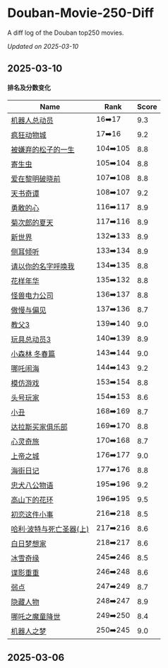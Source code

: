 # Douban-Movie-250-Diff

A diff log of the Douban top250 movies.

*Updated on 2025-03-10*

## 2025-03-10


#### 排名及分数变化

|     Name    |   Rank   |   Score  |
| ------- | ------------ | -------- |
| [机器人总动员](https://movie.douban.com/subject/2131459) | 16➡️17 | 9.3 |
| [疯狂动物城](https://movie.douban.com/subject/25662329) | 17➡️16 | 9.2 |
| [被嫌弃的松子的一生](https://movie.douban.com/subject/1787291) | 104➡️105 | 8.8 |
| [寄生虫](https://movie.douban.com/subject/27010768) | 105➡️104 | 8.8 |
| [爱在黎明破晓前](https://movie.douban.com/subject/1296339) | 107➡️108 | 8.8 |
| [天书奇谭](https://movie.douban.com/subject/1428581) | 108➡️107 | 9.2 |
| [勇敢的心](https://movie.douban.com/subject/1294639) | 116➡️117 | 8.9 |
| [菊次郎的夏天](https://movie.douban.com/subject/1293359) | 117➡️116 | 8.9 |
| [新世界](https://movie.douban.com/subject/10437779) | 132➡️133 | 8.9 |
| [侧耳倾听](https://movie.douban.com/subject/1297052) | 133➡️134 | 8.9 |
| [请以你的名字呼唤我](https://movie.douban.com/subject/26799731) | 134➡️135 | 8.8 |
| [花样年华](https://movie.douban.com/subject/1291557) | 135➡️132 | 8.8 |
| [怪兽电力公司](https://movie.douban.com/subject/1291579) | 136➡️137 | 8.8 |
| [傲慢与偏见](https://movie.douban.com/subject/1418200) | 137➡️136 | 8.7 |
| [教父3](https://movie.douban.com/subject/1294240) | 139➡️140 | 9.0 |
| [玩具总动员3](https://movie.douban.com/subject/1858711) | 140➡️139 | 8.9 |
| [小森林 冬春篇](https://movie.douban.com/subject/25814707) | 143➡️144 | 9.0 |
| [哪吒闹海](https://movie.douban.com/subject/1307315) | 144➡️143 | 9.2 |
| [模仿游戏](https://movie.douban.com/subject/10463953) | 153➡️154 | 8.8 |
| [头号玩家](https://movie.douban.com/subject/4920389) | 154➡️153 | 8.6 |
| [小丑](https://movie.douban.com/subject/27119724) | 168➡️169 | 8.7 |
| [达拉斯买家俱乐部](https://movie.douban.com/subject/1793929) | 169➡️170 | 8.8 |
| [心灵奇旅](https://movie.douban.com/subject/24733428) | 170➡️168 | 8.7 |
| [上帝之城](https://movie.douban.com/subject/1292208) | 176➡️177 | 9.0 |
| [海街日记](https://movie.douban.com/subject/25895901) | 177➡️176 | 8.8 |
| [忠犬八公物语](https://movie.douban.com/subject/1959195) | 195➡️196 | 9.2 |
| [高山下的花环](https://movie.douban.com/subject/1422283) | 196➡️195 | 9.5 |
| [初恋这件小事](https://movie.douban.com/subject/4739952) | 216➡️218 | 8.5 |
| [哈利·波特与死亡圣器(上)](https://movie.douban.com/subject/2051007) | 217➡️216 | 8.6 |
| [白日梦想家](https://movie.douban.com/subject/2133323) | 218➡️217 | 8.6 |
| [冰雪奇缘](https://movie.douban.com/subject/4202982) | 245➡️246 | 8.5 |
| [谍影重重](https://movie.douban.com/subject/1304102) | 246➡️248 | 8.6 |
| [弱点](https://movie.douban.com/subject/3552028) | 247➡️249 | 8.7 |
| [隐藏人物](https://movie.douban.com/subject/26615208) | 248➡️247 | 8.9 |
| [哪吒之魔童降世](https://movie.douban.com/subject/26794435) | 249➡️250 | 8.4 |
| [机器人之梦](https://movie.douban.com/subject/35426925) | 250➡️245 | 9.0 |
## 2025-03-06

